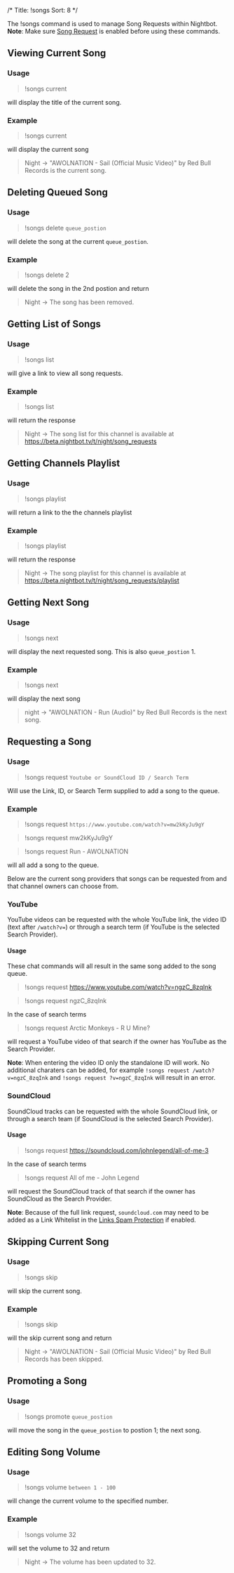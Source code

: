 /*
Title: !songs
Sort: 8
*/

The !songs command is used to manage Song Requests within Nightbot. **Note**: Make sure [Song Request](https://beta.nightbot.tv/song_requests) is enabled before using these commands.

## Viewing Current Song

### Usage 

> !songs current

will display the title of the current song. 

### Example

> !songs current

will display the current song

> Night -> "AWOLNATION - Sail (Official Music Video)" by Red Bull Records is the current song.

## Deleting Queued Song

### Usage 

> !songs delete `queue_postion`

will delete the song at the current `queue_postion`.

### Example

> !songs delete 2

will delete the song in the 2nd postion and return

> Night -> The song has been removed.

## Getting List of Songs

### Usage 

> !songs list

will give a link to view all song requests.

### Example

> !songs list

will return the response

> Night -> The song list for this channel is available at https://beta.nightbot.tv/t/night/song_requests

## Getting Channels Playlist

### Usage

> !songs playlist

will return a link to the the channels playlist

### Example

> !songs playlist

will return the response

> Night -> The song playlist for this channel is available at https://beta.nightbot.tv/t/night/song_requests/playlist

## Getting Next Song

### Usage 

> !songs next

will display the next requested song. This is also `queue_postion` 1.

### Example

> !songs next

will display the next song

> night -> "AWOLNATION - Run (Audio)" by Red Bull Records is the next song.

## Requesting a Song

### Usage 

> !songs request `Youtube or SoundCloud ID / Search Term`

Will use the Link, ID, or Search Term supplied to add a song to the queue.

### Example

> !songs request `https://www.youtube.com/watch?v=mw2kKyJu9gY`

> !songs request mw2kKyJu9gY

> !songs request Run - AWOLNATION

will all add a song to the queue.

Below are the current song providers that songs can be requested from and that channel owners can choose from.

### YouTube

YouTube videos can be requested with the whole YouTube link, the video ID (text after `/watch?v=`) or through a search term (if YouTube is the selected Search Provider).

#### Usage

These chat commands will all result in the same song added to the song queue.

> !songs request https://www.youtube.com/watch?v=ngzC_8zqInk

> !songs request ngzC_8zqInk

In the case of search terms

> !songs request Arctic Monkeys - R U Mine?

will request a YouTube video of that search if the owner has YouTube as the Search Provider. 

**Note**: When entering the video ID only the standalone ID will work. No additional charaters can be added, for example `!songs request /watch?v=ngzC_8zqInk` and `!songs request ?v=ngzC_8zqInk` will result in an error.

### SoundCloud

SoundCloud tracks can be requested with the whole SoundCloud link, or through a search team (if SoundCloud is the selected Search Provider).

#### Usage

> !songs request https://soundcloud.com/johnlegend/all-of-me-3

In the case of search terms

> !songs request All of me - John Legend

will request the SoundCloud track of that search if the owner has SoundCloud as the Search Provider.

**Note**: Because of the full link request, `soundcloud.com` may need to be added as a Link Whitelist in the [Links Spam Protection](https://docs.nightbot.tv/spam-protection/links) if enabled.

## Skipping Current Song

### Usage 

> !songs skip

will skip the current song.

### Example

> !songs skip

will the skip current song and return

> Night -> "AWOLNATION - Sail (Official Music Video)" by Red Bull Records has been skipped.

## Promoting a Song

### Usage 

> !songs promote `queue_postion`

will move the song in the `queue_postion` to postion 1; the next song.

## Editing Song Volume

### Usage 

> !songs volume `between 1 - 100`

will change the current volume to the specified number.

### Example

> !songs volume 32

will set the volume to 32 and return

> Night -> The volume has been updated to 32.